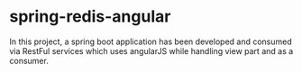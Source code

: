 # spring-redis-angular

In this project, a spring boot application has been developed and consumed via RestFul services which uses angularJS while handling view part and as a consumer.

